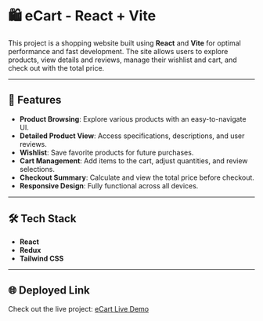 # 🛍️ eCart - React + Vite  

This project is a shopping website built using **React** and **Vite** for optimal performance and fast development. The site allows users to explore products, view details and reviews, manage their wishlist and cart, and check out with the total price.

---

## 🚀 Features  

- **Product Browsing**: Explore various products with an easy-to-navigate UI.  
- **Detailed Product View**: Access specifications, descriptions, and user reviews.  
- **Wishlist**: Save favorite products for future purchases.  
- **Cart Management**: Add items to the cart, adjust quantities, and review selections.  
- **Checkout Summary**: Calculate and view the total price before checkout.  
- **Responsive Design**: Fully functional across all devices.  

---

## 🛠️ Tech Stack  

- **React**
- **Redux**  
- **Tailwind CSS**  

---
## 🌐 Deployed Link  

Check out the live project: [eCart Live Demo](https://e-cart-green.vercel.app/)  

